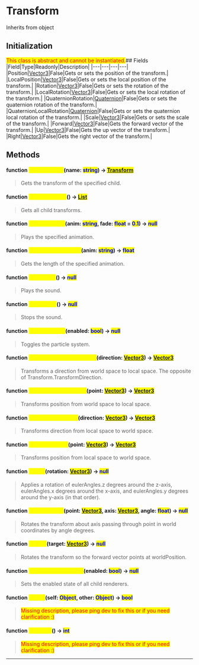# Transform
Inherits from object
## Initialization
<mark style="color:red;">This class is abstract and cannot be instantiated.</mark>## Fields
|Field|Type|Readonly|Description|
|---|---|---|---|
|Position|[Vector3](../objects/Vector3.md)|False|Gets or sets the position of the transform.|
|LocalPosition|[Vector3](../objects/Vector3.md)|False|Gets or sets the local position of the transform.|
|Rotation|[Vector3](../objects/Vector3.md)|False|Gets or sets the rotation of the transform.|
|LocalRotation|[Vector3](../objects/Vector3.md)|False|Gets or sets the local rotation of the transform.|
|QuaternionRotation|[Quaternion](../objects/Quaternion.md)|False|Gets or sets the quaternion rotation of the transform.|
|QuaternionLocalRotation|[Quaternion](../objects/Quaternion.md)|False|Gets or sets the quaternion local rotation of the transform.|
|Scale|[Vector3](../objects/Vector3.md)|False|Gets or sets the scale of the transform.|
|Forward|[Vector3](../objects/Vector3.md)|False|Gets the forward vector of the transform.|
|Up|[Vector3](../objects/Vector3.md)|False|Gets the up vector of the transform.|
|Right|[Vector3](../objects/Vector3.md)|False|Gets the right vector of the transform.|
## Methods
#### function <mark style="color:yellow;">GetTransform</mark>(name: <mark style="color:blue;">string</mark>) → <mark style="color:blue;">[Transform](../objects/Transform.md)</mark>
> Gets the transform of the specified child.

#### function <mark style="color:yellow;">GetTransforms</mark>() → <mark style="color:blue;">[List](../objects/List.md)</mark>
> Gets all child transforms.

#### function <mark style="color:yellow;">PlayAnimation</mark>(anim: <mark style="color:blue;">string</mark>, fade: <mark style="color:blue;">float</mark> = <mark style="color:blue;">0.1</mark>) → <mark style="color:blue;">null</mark>
> Plays the specified animation.

#### function <mark style="color:yellow;">GetAnimationLength</mark>(anim: <mark style="color:blue;">string</mark>) → <mark style="color:blue;">float</mark>
> Gets the length of the specified animation.

#### function <mark style="color:yellow;">PlaySound</mark>() → <mark style="color:blue;">null</mark>
> Plays the sound.

#### function <mark style="color:yellow;">StopSound</mark>() → <mark style="color:blue;">null</mark>
> Stops the sound.

#### function <mark style="color:yellow;">ToggleParticle</mark>(enabled: <mark style="color:blue;">bool</mark>) → <mark style="color:blue;">null</mark>
> Toggles the particle system.

#### function <mark style="color:yellow;">InverseTransformDirection</mark>(direction: <mark style="color:blue;">[Vector3](../objects/Vector3.md)</mark>) → <mark style="color:blue;">[Vector3](../objects/Vector3.md)</mark>
> Transforms a direction from world space to local space. The opposite of Transform.TransformDirection.

#### function <mark style="color:yellow;">InverseTransformPoint</mark>(point: <mark style="color:blue;">[Vector3](../objects/Vector3.md)</mark>) → <mark style="color:blue;">[Vector3](../objects/Vector3.md)</mark>
> Transforms position from world space to local space.

#### function <mark style="color:yellow;">TransformDirection</mark>(direction: <mark style="color:blue;">[Vector3](../objects/Vector3.md)</mark>) → <mark style="color:blue;">[Vector3](../objects/Vector3.md)</mark>
> Transforms direction from local space to world space.

#### function <mark style="color:yellow;">TransformPoint</mark>(point: <mark style="color:blue;">[Vector3](../objects/Vector3.md)</mark>) → <mark style="color:blue;">[Vector3](../objects/Vector3.md)</mark>
> Transforms position from local space to world space.

#### function <mark style="color:yellow;">Rotate</mark>(rotation: <mark style="color:blue;">[Vector3](../objects/Vector3.md)</mark>) → <mark style="color:blue;">null</mark>
> Applies a rotation of eulerAngles.z degrees around the z-axis, eulerAngles.x degrees around the x-axis, and eulerAngles.y degrees around the y-axis (in that order).

#### function <mark style="color:yellow;">RotateAround</mark>(point: <mark style="color:blue;">[Vector3](../objects/Vector3.md)</mark>, axis: <mark style="color:blue;">[Vector3](../objects/Vector3.md)</mark>, angle: <mark style="color:blue;">float</mark>) → <mark style="color:blue;">null</mark>
> Rotates the transform about axis passing through point in world coordinates by angle degrees.

#### function <mark style="color:yellow;">LookAt</mark>(target: <mark style="color:blue;">[Vector3](../objects/Vector3.md)</mark>) → <mark style="color:blue;">null</mark>
> Rotates the transform so the forward vector points at worldPosition.

#### function <mark style="color:yellow;">SetRenderersEnabled</mark>(enabled: <mark style="color:blue;">bool</mark>) → <mark style="color:blue;">null</mark>
> Sets the enabled state of all child renderers.

#### function <mark style="color:yellow;">\_\_Eq\_\_</mark>(self: <mark style="color:blue;">Object</mark>, other: <mark style="color:blue;">Object</mark>) → <mark style="color:blue;">bool</mark>
> <mark style="color:red;">Missing description, please ping dev to fix this or if you need clarification :)</mark>

#### function <mark style="color:yellow;">\_\_Hash\_\_</mark>() → <mark style="color:blue;">int</mark>
> <mark style="color:red;">Missing description, please ping dev to fix this or if you need clarification :)</mark>


---

